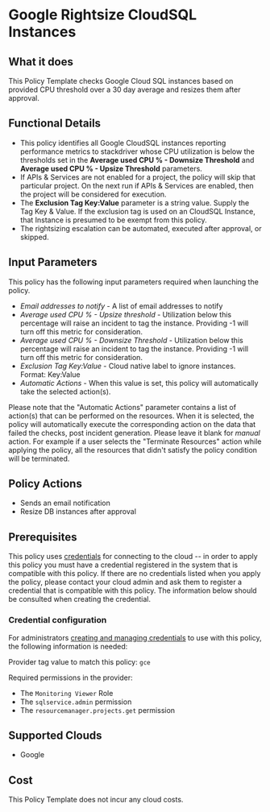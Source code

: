 # Google Rightsize CloudSQL Instances

## What it does

This Policy Template checks Google Cloud SQL instances based on provided CPU threshold over a 30 day average and resizes them after approval.

## Functional Details

- This policy identifies all Google CloudSQL instances reporting performance metrics to stackdriver whose CPU utilization is below the thresholds set in the **Average used CPU % - Downsize Threshold** and **Average used CPU % - Upsize Threshold** parameters.
- If APIs & Services are not enabled for a project, the policy will skip that particular project. On the next run if APIs & Services are enabled, then the project will be considered for execution.
- The **Exclusion Tag Key:Value** parameter is a string value.  Supply the Tag Key & Value.  If the exclusion tag is used on an CloudSQL Instance, that Instance is presumed to be exempt from this policy.
- The rightsizing escalation can be automated, executed after approval, or skipped.

## Input Parameters

This policy has the following input parameters required when launching the policy.

- *Email addresses to notify* - A list of email addresses to notify
- *Average used CPU % - Upsize threshold* - Utilization below this percentage will raise an incident to tag the instance. Providing -1 will turn off this metric for consideration.
- *Average used CPU % - Downsize Threshold* - Utilization below this percentage will raise an incident to tag the instance. Providing -1 will turn off this metric for consideration.
- *Exclusion Tag Key:Value* - Cloud native label to ignore instances. Format: Key:Value
- *Automatic Actions* - When this value is set, this policy will automatically take the selected action(s).

Please note that the "Automatic Actions" parameter contains a list of action(s) that can be performed on the resources. When it is selected, the policy will automatically execute the corresponding action on the data that failed the checks, post incident generation. Please leave it blank for *manual* action.
For example if a user selects the "Terminate Resources" action while applying the policy, all the resources that didn't satisfy the policy condition will be terminated.

## Policy Actions

- Sends an email notification
- Resize DB instances after approval

## Prerequisites

This policy uses [credentials](https://docs.rightscale.com/policies/users/guides/credential_management.html) for connecting to the cloud -- in order to apply this policy you must have a credential registered in the system that is compatible with this policy. If there are no credentials listed when you apply the policy, please contact your cloud admin and ask them to register a credential that is compatible with this policy. The information below should be consulted when creating the credential.

### Credential configuration

For administrators [creating and managing credentials](https://docs.rightscale.com/policies/users/guides/credential_management.html) to use with this policy, the following information is needed:

Provider tag value to match this policy: `gce`

Required permissions in the provider:

- The `Monitoring Viewer` Role
- The `sqlservice.admin` permission
- The `resourcemanager.projects.get` permission

## Supported Clouds

- Google

## Cost

This Policy Template does not incur any cloud costs.
